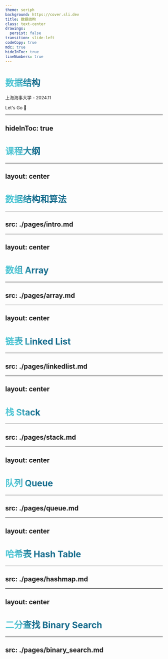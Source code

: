 ```yaml
---
theme: seriph
background: https://cover.sli.dev
title: 数据结构
class: text-center
drawings:
  persist: false
transition: slide-left
codeCopy: true
mdc: true
hideInToc: true
lineNumbers: true
---
```


# 数据结构

上海海事大学 - 2024.11

<div class="pt-12">
  <span @click="$slidev.nav.next" class="px-2 py-1 rounded cursor-pointer" hover="bg-white bg-opacity-10">
    Let's Go 🚀<carbon:arrow-right class="inline"/>
  </span>
</div>

<div class="abs-br m-6 flex gap-2">
  <a href="https://github.com/MingLi19/slides" target="_blank" alt="GitHub" title="Open in GitHub"
    class="text-xl slidev-icon-btn opacity-50 !border-none !hover:text-white">
    <carbon-logo-github />
  </a>
</div>

<style>
h1 {
  background-color: #2B90B6;
  background-image: linear-gradient(45deg, #4EC5D4 10%, #146b8c 20%);
  background-size: 100%;
  -webkit-background-clip: text;
  -moz-background-clip: text;
  -webkit-text-fill-color: transparent;
  -moz-text-fill-color: transparent;
}
</style>
---
hideInToc: true
---

# 课程大纲

<Toc minDepth="1" maxDepth="2" columns="4" listClass="text-sm"></Toc>

<!--
- 二十岁前没出过省
- 十年旅德，没在家过年
- 一份中国学历，一份德国学历
- 一半德国工作经验，一半中国工作经验
- 十年磨一剑 **数字化**
学业和工作都是中外都经历过，对于数据结构和算法有着深刻的理解和实践。希望通过这门课程，能够帮助大家更好地理解数据结构和算法。
-->
---
layout: center
---

# 数据结构和算法

---
src: ./pages/intro.md
---

---
layout: center
---

# 数组 Array

---
src: ./pages/array.md
---

---
layout: center
---

# 链表 Linked List

---
src: ./pages/linkedlist.md
---

---
layout: center
---

# 栈 Stack

---
src: ./pages/stack.md
---

---
layout: center
---

# 队列 Queue

---
src: ./pages/queue.md
---

---
layout: center
---

# 哈希表 Hash Table

---
src: ./pages/hashmap.md
---

---
layout: center
---

# 二分查找 Binary Search

---
src: ./pages/binary_search.md
---

